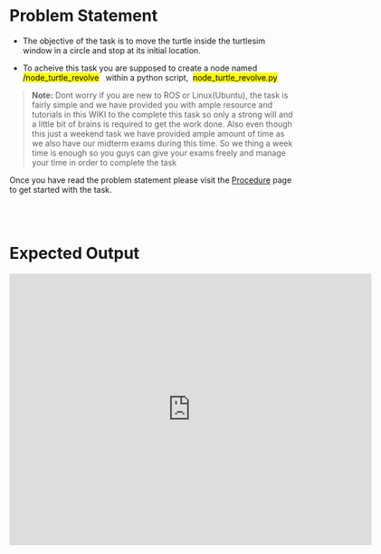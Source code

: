 # Problem Statement

* The objective of the task is to move the turtle inside the turtlesim window in a circle and stop at its initial location.

* To acheive this task you are supposed to create a node named &nbsp; <mark>/node_turtle_revolve</mark>  &nbsp; within a python script,    &nbsp;<mark>node_turtle_revolve.py</mark> &nbsp;


>**Note:** Dont worry if you are new to ROS or Linux(Ubuntu), the task is fairly simple and we have provided you with ample resource and tutorials in this WIKI to the complete this task so only a strong will and a little bit of brains is required to get the work done. Also even though this just a weekend task we have provided ample amount of time as we also have our midterm exams during this time. So we thing a week time is enough so you guys can give your exams freely and manage your time in order to complete the task

Once you have read the problem statement please visit the [Procedure](./sel-task/procedure.md) page to get started with the task.

<br></br>

# Expected Output

<iframe
    width="640"
    height="480"
    src="https://www.youtube.com/embed/V7pPRCEUF4M"
    frameborder="0"
    allow="autoplay; encrypted-media"
    allowfullscreen
>
</iframe>


